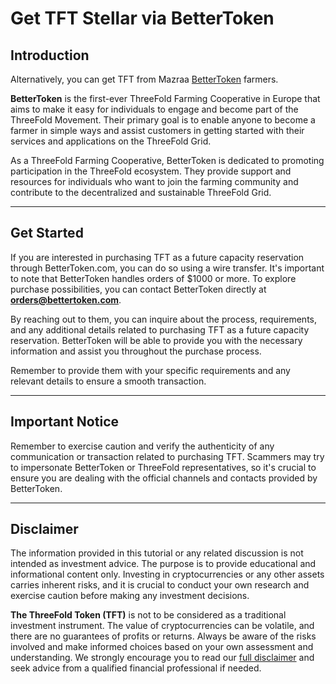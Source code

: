 <h1> Get TFT Stellar via BetterToken </h1>


## Introduction

Alternatively, you can get TFT from Mazraa [BetterToken](https://bettertoken.com/) farmers.

**BetterToken** is the first-ever ThreeFold Farming Cooperative in Europe that aims to make it easy for individuals to engage and become part of the ThreeFold Movement. Their primary goal is to enable anyone to become a farmer in simple ways and assist customers in getting started with their services and applications on the ThreeFold Grid.

As a ThreeFold Farming Cooperative, BetterToken is dedicated to promoting participation in the ThreeFold ecosystem. They provide support and resources for individuals who want to join the farming community and contribute to the decentralized and sustainable ThreeFold Grid.
***
## Get Started

If you are interested in purchasing TFT as a future capacity reservation through BetterToken.com, you can do so using a wire transfer. It's important to note that BetterToken handles orders of $1000 or more. To explore purchase possibilities, you can contact BetterToken directly at **orders@bettertoken.com**.

By reaching out to them, you can inquire about the process, requirements, and any additional details related to purchasing TFT as a future capacity reservation. BetterToken will be able to provide you with the necessary information and assist you throughout the purchase process.

Remember to provide them with your specific requirements and any relevant details to ensure a smooth transaction.
***
## Important Notice 

Remember to exercise caution and verify the authenticity of any communication or transaction related to purchasing TFT. Scammers may try to impersonate BetterToken or ThreeFold representatives, so it's crucial to ensure you are dealing with the official channels and contacts provided by BetterToken.
***
## Disclaimer

The information provided in this tutorial or any related discussion is not intended as investment advice. The purpose is to provide educational and informational content only. Investing in cryptocurrencies or any other assets carries inherent risks, and it is crucial to conduct your own research and exercise caution before making any investment decisions. 

**The ThreeFold Token (TFT)** is not to be considered as a traditional investment instrument. The value of cryptocurrencies can be volatile, and there are no guarantees of profits or returns. Always be aware of the risks involved and make informed choices based on your own assessment and understanding. We strongly encourage you to read our [full disclaimer](https://library.threefold.me/info/legal/#/legal__disclaimer) and seek advice from a qualified financial professional if needed.

